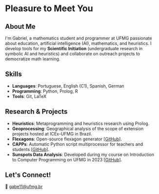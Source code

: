 # Pleasure to Meet You

## About Me  
I'm Gabriel, a mathematics student and programmer at UFMG passionate about education, artificial intelligence (AI), mathematics, and heuristics. I develop tools for my **Scientific Initiation** (undergraduate research in symbolic AI and heuristics) and collaborate on outreach projects to democratize math learning.

## Skills  
- **Languages**: Portuguese, English (C1), Spanish, German  
- **Programming**: Python, Prolog, R
- **Tools**: Git, LaTeX

## Research & Projects  
- **Heuristics**: Metaprogramming and heuristics research using Prolog.
- **Geoprocessing**: Geographical analysis of the scope of extension projects hosted at ICEx-UFMG in Brazil.
- **Flexagons**: Open-source flexagon generator [[GitHub](https://github.com/gabe-rbo/Flexagons)].
- **CAPPs**: Automatic Python script multiprocessor for teachers and students [[GitHub](https://github.com/gabe-rbo/Corretores-Automaticos-de-Programas-Python)].
- **Sunspots Data Analysis**: Developed during my course on Introduction to Computer Programming on UFMG in 2023 [[GitHub](https://github.com/gabe-rbo/Sunspots)].

## Let's Connect!  
📧 [gabe11@ufmg.br](mailto:gabe11@ufmg.br)
<!--
**gabe-rbo/gabe-rbo** is a ✨ _special_ ✨ repository because its `README.md` (this file) appears on your GitHub profile.

Here are some ideas to get you started:

- 🔭 I’m currently working on ...
- 🌱 I’m currently learning ...
- 👯 I’m looking to collaborate on ...
- 🤔 I’m looking for help with ...
- 💬 Ask me about ...
- 📫 How to reach me: ...
- 😄 Pronouns: ...
- ⚡ Fun fact: ...
-->
